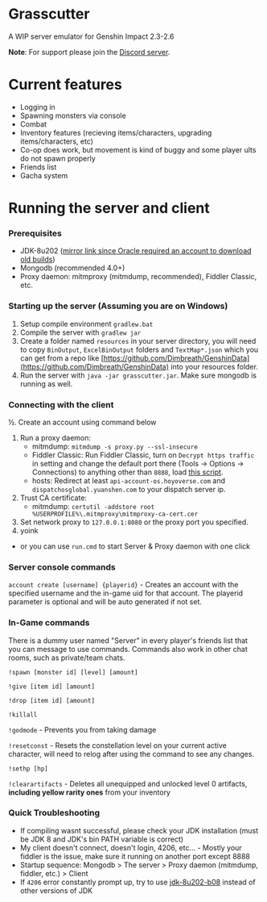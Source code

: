 # Grasscutter
A WIP server emulator for Genshin Impact 2.3-2.6

**Note**: For support please join the [Discord server](https://discord.gg/T5vZU6UyeG).

# Current features
* Logging in
* Spawning monsters via console
* Combat
* Inventory features (recieving items/characters, upgrading items/characters, etc)
* Co-op does work, but movement is kind of buggy and some player ults do not spawn properly
* Friends list
* Gacha system

# Running the server and client

### Prerequisites
* JDK-8u202 ([mirror link since Oracle required an account to download old builds](https://mirrors.huaweicloud.com/java/jdk/8u202-b08/))
* Mongodb (recommended 4.0+)
* Proxy daemon: mitmproxy (mitmdump, recommended), Fiddler Classic, etc.

### Starting up the server (Assuming you are on Windows)
1. Setup compile environment `gradlew.bat`
2. Compile the server with `gradlew jar`
3. Create a folder named `resources` in your server directory, you will need to copy `BinOutput`, `ExcelBinOutput` folders and `TextMap*.json` which you can get from a repo like [https://github.com/Dimbreath/GenshinData](https://github.com/Dimbreath/GenshinData) into your resources folder.
4. Run the server with `java -jar grasscutter.jar`. Make sure mongodb is running as well.

### Connecting with the client
½. Create an account using command below
1. Run a proxy daemon:
	- mitmdump: `mitmdump -s proxy.py --ssl-insecure`
	- Fiddler Classic: Run Fiddler Classic, turn on `Decrypt https traffic` in setting and change the default port there (Tools -> Options -> Connections) to anything other than `8888`, load [this script](https://github.lunatic.moe/fiddlerscript).
	- hosts: Redirect at least `api-account-os.hoyoverse.com` and `dispatchosglobal.yuanshen.com` to your dispatch server ip.
2. Trust CA certificate:
	- mitmdump: `certutil -addstore root %USERPROFILE%\.mitmproxy\mitmproxy-ca-cert.cer`
2. Set network proxy to `127.0.0.1:8080` or the proxy port you specified.
4. yoink

* or you can use `run.cmd` to start Server & Proxy daemon with one click

### Server console commands

`account create [username] {playerid}` - Creates an account with the specified username and the in-game uid for that account. The playerid parameter is optional and will be auto generated if not set.

### In-Game commands
There is a dummy user named "Server" in every player's friends list that you can message to use commands. Commands also work in other chat rooms, such as private/team chats.

`!spawn [monster id] [level] [amount]`

`!give [item id] [amount]`

`!drop [item id] [amount]`

`!killall`

`!godmode` - Prevents you from taking damage

`!resetconst` - Resets the constellation level on your current active character, will need to relog after using the command to see any changes.

`!sethp [hp]`

`!clearartifacts` - Deletes all unequipped and unlocked level 0 artifacts, **including yellow rarity ones** from your inventory

### Quick Troubleshooting
* If compiling wasnt successful, please check your JDK installation (must be JDK 8 and JDK's bin PATH variable is correct)
* My client doesn't connect, doesn't login, 4206, etc... - Mostly your fiddler is the issue, make sure it running on another port except 8888
* Startup sequence: Mongodb > The server > Proxy daemon (mitmdump, fiddler, etc.) > Client
* If `4206` error constantly prompt up, try to use [jdk-8u202-b08](https://mirrors.huaweicloud.com/java/jdk/8u202-b08/) instead of other versions of JDK
